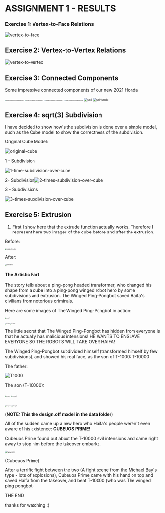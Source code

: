 # ASSIGNMENT 1 - RESULTS



### Exercise 1: Vertex-to-Face Relations



![vertex-to-face](../Assignment1/photos/vertex-to-face.png)







## Exercise 2: Vertex-to-Vertex Relations



![vertex-to-vertex](../Assignment1/photos/vertex-to-vertex.png)







## Exercise 3: Connected Components

Some impressive connected components of our new 2021 Honda

<img src="../Assignment1/photos/honda-connection-components-1.png" alt="honda-connection-components-1" style="zoom:25%;" />



<img src="../Assignment1/photos/honda-connection-components-2.png" alt="honda-connection-components-2" style="zoom:25%;" />



<img src="../Assignment1/photos/honda-connection-components-3.png" alt="honda-connection-components-3" style="zoom:25%;" />



<img src="../Assignment1/photos/honda-connection-components-4.png" alt="honda-connection-components-4" style="zoom:25%;" />



<img src="../Assignment1/photos/cc1.png" alt="cc1" style="zoom: 67%;" />







<img src="../Assignment1/photos/ccHonda.png" alt="ccHonda" style="zoom: 67%;" />









## Exercise 4:  sqrt(3) Subdivision

I have decided to show how's the subdivision is done over a simple model, such as the  Cube model to show the correctness of the subdivision. 

Original Cube Model:

![original-cube](../Assignment1/photos/original-cube.png)



1 - Subdivision

![1-time-subdivision-over-cube](../Assignment1/photos/1-time-subdivision-over-cube.png)



2- Subdivision![2-times-subdivision-over-cube](../Assignment1/photos/2-times-subdivision-over-cube.png)



3 - Subdivisions

![3-times-subdivision-over-cube](../Assignment1/photos/3-times-subdivision-over-cube.png)











## Exercise 5: Extrusion

1) First I show here that the extrude function actually works. Therefore I represent here two images of the cube before and after the extrusion.

Before:

<img src="../Assignment1/photos/original-cube.png" alt="original-cube" style="zoom:33%;" />

After: 

<img src="../Assignment1/photos/extrude2.png" alt="extrude2" style="zoom:33%;" />





#### The Artistic Part

The story tells about a ping-pong headed transformer, who changed his shape from a cube into a ping-pong winged robot hero by some subdivisions and extrusion. The Winged Ping-Pongbot saved Haifa's civilians from notorious criminals.

Here are some images of The Winged Ping-Pongbot in action:

<img src="../Assignment1/photos/model1.png" alt="model1" style="zoom:25%;" />

<img src="../Assignment1/photos/model2.png" alt="model2" style="zoom:25%;" /><img src="../Assignment1/photos/model3.png" alt="model3" style="zoom:25%;" />





The little secret that The Winged Ping-Pongbot has hidden from everyone is that he actually has malicious intensions! HE WANTS TO ENSLAVE EVERYONE SO THE ROBOTS WILL TAKE OVER HAIFA!

The Winged Ping-Pongbot subdivided himself (transformed himself by few subdivisions),  and showed his real face, as the son of T-1000: T-10000



The father:

<img src="../Assignment1/photos/‏‏T1000.png" alt="‏‏T1000" style="zoom:100%;" />

The son (T-10000):

<img src="../Assignment1/photos/design1.png" alt="design1" style="zoom:25%;" /> <img src="../Assignment1/photos/design2.png" alt="design2" style="zoom:25%;" />

<img src="../Assignment1/photos/design3.png" alt="design3" style="zoom:25%;" /> <img src="../Assignment1/photos/design4.png" alt="design4" style="zoom:25%;" />

(**NOTE: This the design.off model in the data folder**)



All of the sudden came up a new hero who Haifa's people weren't even aware of his existence: **CUBEUOS PRIME!**

Cubeuos Prime found out about the T-10000 evil intensions and came right away to stop him before the takeover embarks.

<img src="../Assignment1/photos/warrior.png" alt="warrior" style="zoom:50%;" /> 

(Cubeuos Prime)



After a terrific fight between the two (A fight scene from the Michael Bay's type - lots of explosions), Cubeuos Prime came with his hand on top and saved Haifa from the takeover, and beat T-10000 (who was The winged ping pongbot) 



THE END

thanks for watching :)